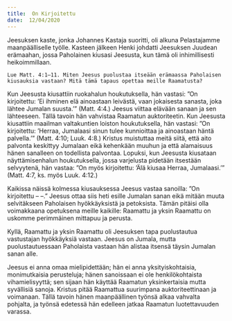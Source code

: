 ```yaml
---
title:  On Kirjoitettu
date:  12/04/2020
---
```


Jeesuksen kaste, jonka Johannes Kastaja suoritti, oli alkuna Pelastajamme maanpäälliselle työlle. Kasteen jälkeen Henki johdatti Jeesuksen Juudean erämaahan, jossa Paholainen kiusasi Jeesusta, kun tämä oli inhimillisesti heikoimmillaan.

`Lue Matt. 4:1–11. Miten Jeesus puolustaa itseään erämaassa Paholaisen kiusauksia vastaan? Mitä tämä tapaus opettaa meille Raamatusta?`

Kun Jeesusta kiusattiin ruokahalun houkutuksella, hän vastasi: ”On kirjoitettu: ’Ei ihminen elä ainoastaan leivästä, vaan jokaisesta sanasta, joka lähtee Jumalan suusta.’” (Matt. 4:4.) Jeesus viittaa elävään sanaan ja sen lähteeseen. Tällä tavoin hän vahvistaa Raamatun auktoriteetin. Kun Jeesusta kiusattiin maailman valtakuntien loiston houkutuksella, hän vastasi: ”On kirjoitettu: ’Herraa, Jumalaasi sinun tulee kunnioittaa ja ainoastaan häntä palvella.’” (Matt. 4:10; Luuk. 4:8.) Kristus muistuttaa meitä siitä, että aito palvonta keskittyy Jumalaan eikä kehenkään muuhun ja että alamaisuus hänen sanalleen on todellista palvontaa. Lopuksi, kun Jeesusta kiusataan näyttämisenhalun houkutuksella, jossa varjelusta pidetään itsestään selvyytenä, hän vastaa: ”On myös kirjoitettu: ’Älä kiusaa Herraa, Jumalaasi.’” (Matt. 4:7, ks. myös Luuk. 4:12.)

Kaikissa näissä kolmessa kiusauksessa Jeesus vastaa sanoilla: ”On kirjoitettu – –.” Jeesus ottaa siis heti esille Jumalan sanan eikä mitään muuta selvitäkseen Paholaisen hyökkäyksistä ja petoksista. Tämän pitäisi olla voimakkaana opetuksena meille kaikille: Raamattu ja yksin Raamattu on uskomme perimmäinen mittapuu ja perusta.

Kyllä, Raamattu ja yksin Raamattu oli Jeesuksen tapa puolustautua vastustajan hyökkäyksiä vastaan. Jeesus on Jumala, mutta puolustautuessaan Paholaista vastaan hän alistaa itsensä täysin Jumalan sanan alle.

Jeesus ei anna omaa mielipidettään; hän ei anna yksityiskohtaisia, monimutkaisia perusteluja; hänen sanoissaan ei ole henkilökohtaista vihamielisyyttä; sen sijaan hän käyttää Raamatun yksinkertaisia mutta syvällisiä sanoja. Kristus pitää Raamattua suurimpana auktoriteettinaan ja voimanaan. Tällä tavoin hänen maanpäällinen työnsä alkaa vahvalta pohjalta, ja työnsä edetessä hän edelleen jatkaa Raamatun luotettavuuden varassa.